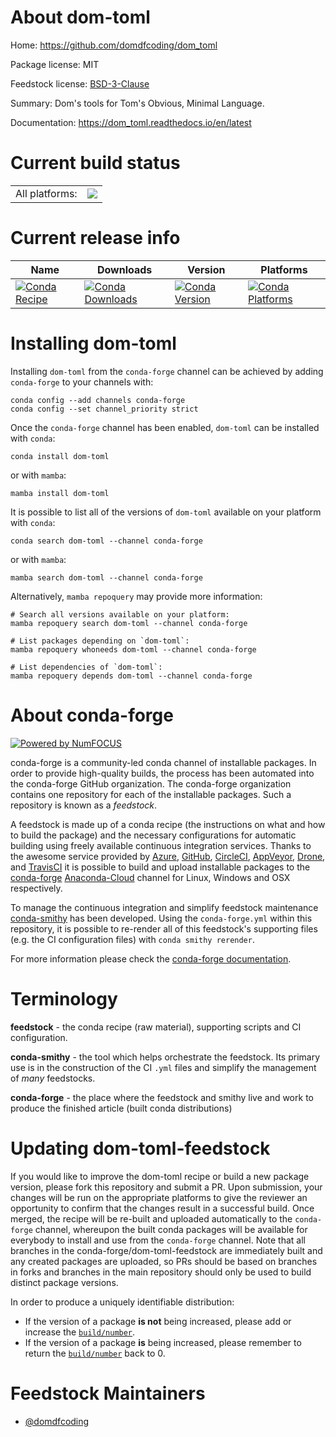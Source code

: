 About dom-toml
==============

Home: https://github.com/domdfcoding/dom_toml

Package license: MIT

Feedstock license: [BSD-3-Clause](https://github.com/conda-forge/dom-toml-feedstock/blob/main/LICENSE.txt)

Summary: Dom's tools for Tom's Obvious, Minimal Language.

Documentation: https://dom_toml.readthedocs.io/en/latest

Current build status
====================


<table><tr><td>All platforms:</td>
    <td>
      <a href="https://dev.azure.com/conda-forge/feedstock-builds/_build/latest?definitionId=15692&branchName=main">
        <img src="https://dev.azure.com/conda-forge/feedstock-builds/_apis/build/status/dom-toml-feedstock?branchName=main">
      </a>
    </td>
  </tr>
</table>

Current release info
====================

| Name | Downloads | Version | Platforms |
| --- | --- | --- | --- |
| [![Conda Recipe](https://img.shields.io/badge/recipe-dom--toml-green.svg)](https://anaconda.org/conda-forge/dom-toml) | [![Conda Downloads](https://img.shields.io/conda/dn/conda-forge/dom-toml.svg)](https://anaconda.org/conda-forge/dom-toml) | [![Conda Version](https://img.shields.io/conda/vn/conda-forge/dom-toml.svg)](https://anaconda.org/conda-forge/dom-toml) | [![Conda Platforms](https://img.shields.io/conda/pn/conda-forge/dom-toml.svg)](https://anaconda.org/conda-forge/dom-toml) |

Installing dom-toml
===================

Installing `dom-toml` from the `conda-forge` channel can be achieved by adding `conda-forge` to your channels with:

```
conda config --add channels conda-forge
conda config --set channel_priority strict
```

Once the `conda-forge` channel has been enabled, `dom-toml` can be installed with `conda`:

```
conda install dom-toml
```

or with `mamba`:

```
mamba install dom-toml
```

It is possible to list all of the versions of `dom-toml` available on your platform with `conda`:

```
conda search dom-toml --channel conda-forge
```

or with `mamba`:

```
mamba search dom-toml --channel conda-forge
```

Alternatively, `mamba repoquery` may provide more information:

```
# Search all versions available on your platform:
mamba repoquery search dom-toml --channel conda-forge

# List packages depending on `dom-toml`:
mamba repoquery whoneeds dom-toml --channel conda-forge

# List dependencies of `dom-toml`:
mamba repoquery depends dom-toml --channel conda-forge
```


About conda-forge
=================

[![Powered by
NumFOCUS](https://img.shields.io/badge/powered%20by-NumFOCUS-orange.svg?style=flat&colorA=E1523D&colorB=007D8A)](https://numfocus.org)

conda-forge is a community-led conda channel of installable packages.
In order to provide high-quality builds, the process has been automated into the
conda-forge GitHub organization. The conda-forge organization contains one repository
for each of the installable packages. Such a repository is known as a *feedstock*.

A feedstock is made up of a conda recipe (the instructions on what and how to build
the package) and the necessary configurations for automatic building using freely
available continuous integration services. Thanks to the awesome service provided by
[Azure](https://azure.microsoft.com/en-us/services/devops/), [GitHub](https://github.com/),
[CircleCI](https://circleci.com/), [AppVeyor](https://www.appveyor.com/),
[Drone](https://cloud.drone.io/welcome), and [TravisCI](https://travis-ci.com/)
it is possible to build and upload installable packages to the
[conda-forge](https://anaconda.org/conda-forge) [Anaconda-Cloud](https://anaconda.org/)
channel for Linux, Windows and OSX respectively.

To manage the continuous integration and simplify feedstock maintenance
[conda-smithy](https://github.com/conda-forge/conda-smithy) has been developed.
Using the ``conda-forge.yml`` within this repository, it is possible to re-render all of
this feedstock's supporting files (e.g. the CI configuration files) with ``conda smithy rerender``.

For more information please check the [conda-forge documentation](https://conda-forge.org/docs/).

Terminology
===========

**feedstock** - the conda recipe (raw material), supporting scripts and CI configuration.

**conda-smithy** - the tool which helps orchestrate the feedstock.
                   Its primary use is in the construction of the CI ``.yml`` files
                   and simplify the management of *many* feedstocks.

**conda-forge** - the place where the feedstock and smithy live and work to
                  produce the finished article (built conda distributions)


Updating dom-toml-feedstock
===========================

If you would like to improve the dom-toml recipe or build a new
package version, please fork this repository and submit a PR. Upon submission,
your changes will be run on the appropriate platforms to give the reviewer an
opportunity to confirm that the changes result in a successful build. Once
merged, the recipe will be re-built and uploaded automatically to the
`conda-forge` channel, whereupon the built conda packages will be available for
everybody to install and use from the `conda-forge` channel.
Note that all branches in the conda-forge/dom-toml-feedstock are
immediately built and any created packages are uploaded, so PRs should be based
on branches in forks and branches in the main repository should only be used to
build distinct package versions.

In order to produce a uniquely identifiable distribution:
 * If the version of a package **is not** being increased, please add or increase
   the [``build/number``](https://docs.conda.io/projects/conda-build/en/latest/resources/define-metadata.html#build-number-and-string).
 * If the version of a package **is** being increased, please remember to return
   the [``build/number``](https://docs.conda.io/projects/conda-build/en/latest/resources/define-metadata.html#build-number-and-string)
   back to 0.

Feedstock Maintainers
=====================

* [@domdfcoding](https://github.com/domdfcoding/)

